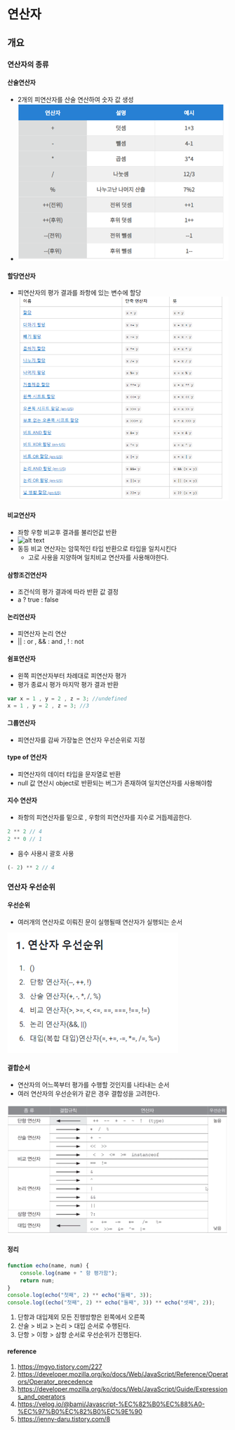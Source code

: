 # 연산자

## 개요

### 연산자의 종류

#### 산술연산자
- 2개의 피연산자를 산술 연산하여 숫자 값 생성
- ![alt text](image-3.png)
#### 할당연산자
- 피연산자의 평가 결과를 좌항에 있는 변수에 할당
  ![alt text](image-2.png)
#### 비교연산자
- 좌항 우항 비교후 결과를 불리언값 반환
- ![alt text](image-4.png) 
- 동등 비교 연산자는 암묵적인 타입 반환으로 타입을 일치시킨다 
  - 고로 사용을 지양하며 일치비교 연산자를 사용해야한다.
#### 삼항조건연산자
- 조건식의 평가 결과에 따라 반환 값 결정
- a ? true : false
#### 논리연산자
- 피연산자 논리 연산
- || : or , && : and , ! : not
#### 쉼표연산자
- 왼쪽 피연산자부터 차례대로 피연산자 평가
- 평가 종료시 평가 마지막 평가 결과 반환
```javascript
var x = 1 , y = 2 , z = 3; //undefined
x = 1 , y = 2 , z = 3; //3
```
#### 그룹연산자
- 피연산자를 감싸 가장높은 연산자 우선순위로 지정
#### type of 연산자
- 피연산자의 데이터 타입을 문자열로 반환
- null 값 연산시 object로 반환되는 버그가 존재하여 일치연산자를 사용해야함
#### 지수 연산자
- 좌항의 피연산자를 밑으로 , 우항의 피연산자를 지수로 거듭제곱한다.
```javascript
2 ** 2 // 4
2 ** 0 // 1
```
- 음수 사용시 괄호 사용
```javascript
(- 2) ** 2 // 4

```

### 연산자 우선순위
#### 우선순위
- 여러개의 연산자로 이뤄진 문이 실행될때 연산자가 실행되는 순서 
  
![alt text](image.png)

#### 결합순서
- 연산자의 어느쪽부터 평가를 수행할 것인지를 나타내는 순서
- 여러 연산자의 우선순위가 같은 경우 결합성을 고려한다.

![alt text](image-1.png)

#### 정리

```javascript
function echo(name, num) {
    console.log(name + " 항 평가함");
    return num;
}
console.log(echo("첫째", 2) ** echo("둘째", 3));
console.log((echo("첫째", 2) ** echo("둘째", 3)) ** echo("셋째", 2));
```



1. 단항과 대입제외 모든 진행방향은 왼쪽에서 오른쪽
2. 산술 > 비교 > 논리 > 대입 순서로 수행된다.
3. 단항 > 이항 > 삼항 순서로 우선순위가 진행된다.




#### reference
1. https://mgyo.tistory.com/227
2. https://developer.mozilla.org/ko/docs/Web/JavaScript/Reference/Operators/Operator_precedence
3. https://developer.mozilla.org/ko/docs/Web/JavaScript/Guide/Expressions_and_operators
4. https://velog.io/@bami/Javascript-%EC%82%B0%EC%88%A0-%EC%97%B0%EC%82%B0%EC%9E%90
5. https://jenny-daru.tistory.com/8